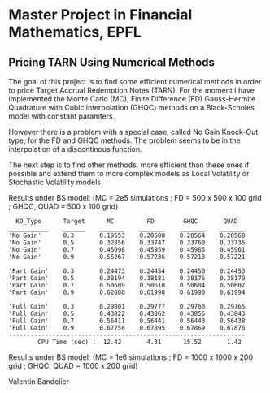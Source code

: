 # Master Project in Financial Mathematics, EPFL
## Pricing TARN Using Numerical Methods
The goal of this project is to find some efficient numerical methods in order to price Target Accrual Redemption Notes (TARN).
For the moment I have implemented the Monte Carlo (MC), Finite Difference (FD) Gauss-Hermite Quadrature with Cubic interpolation (GHQC) methods on a Black-Scholes model with constant paramters.

However there is a problem with a special case, called No Gain Knock-Out type, for the FD and GHQC methods. The problem seems to be in the interpolation of a discontinous function.

The next step is to find other methods, more efficient than these ones if possible and extend them to more complex models as Local Volatility or Stochastic Volatility models.

Results under BS model: (MC = 2e5 simulations ; FD = 500 x 500 x 100 grid ; GHQC, QUAD = 500 x 100 grid)

      KO_Type      Target      MC         FD        GHQC       QUAD  
    ___________    ______    _______    _______    _______    _______
    'No Gain'      0.3       0.19553    0.20580    0.20564    0.20568
    'No Gain'      0.5       0.32856    0.33747    0.33760    0.33735
    'No Gain'      0.7       0.45098    0.45959    0.45965    0.45961
    'No Gain'      0.9       0.56267    0.57236    0.57218    0.57221
    
    'Part Gain'    0.3       0.24473    0.24454    0.24450    0.24453
    'Part Gain'    0.5       0.38194    0.38181    0.38176    0.38179
    'Part Gain'    0.7       0.50609    0.50610    0.50604    0.50607
    'Part Gain'    0.9       0.62088    0.61998    0.61990    0.61994
    
    'Full Gain'    0.3       0.29801    0.29777    0.29760    0.29765
    'Full Gain'    0.5       0.43822    0.43862    0.43856    0.43843
    'Full Gain'    0.7       0.56411    0.56441    0.56443    0.56438
    'Full Gain'    0.9       0.67758    0.67895    0.67869    0.67876
    -----------------------------------------------------------------
            CPU Time (sec) :  12.42       4.31      15.52       1.42    
          
Results under BS model: (MC = 1e6 simulations ; FD = 1000 x 1000 x 200 grid ; GHQC, QUAD = 1000 x 200 grid)

Valentin Bandelier
